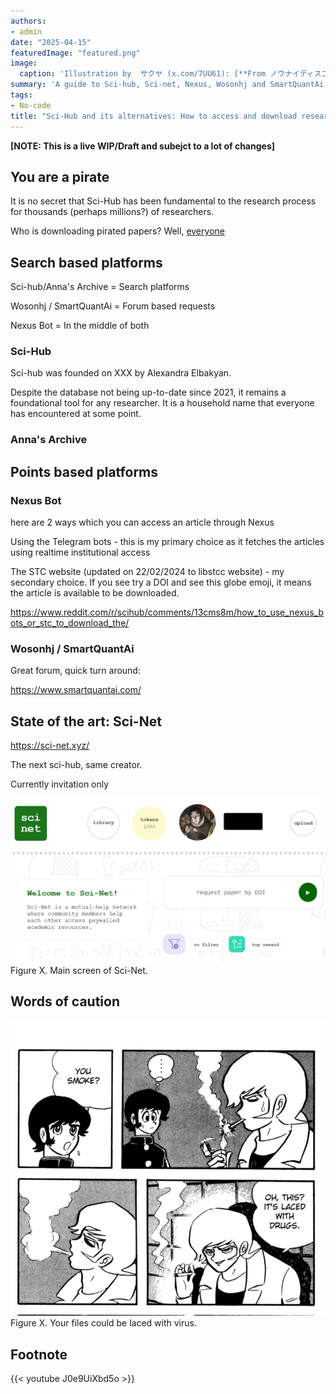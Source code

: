 ```yaml
---
authors:
- admin
date: "2025-04-15"
featuredImage: "featured.png"
image:
  caption: 'Illustration by  サクヤ (x.com/7UU61): [**From ノウナイディスコ / IA [CeVIO AI] - By r-906**](https://www.youtube.com/watch?v=NMiQmumW0nI)'
summary: 'A guide to Sci-hub, Sci-net, Nexus, Wosonhj and SmartQuantAi, because paywalls are meant to be climbed.'
tags:
- No-code
title: "Sci-Hub and its alternatives: How to access and download research papers for free"
---
```


**[NOTE: This is a live WIP/Draft and subejct to a lot of changes]**

## You are a pirate

It is no secret that Sci-Hub has been fundamental to the research process for thousands (perhaps millions?) of researchers.

Who is downloading pirated papers? Well, [everyone](https://www.science.org/doi/10.1126/science.352.6285.508)

## Search based platforms 

Sci-hub/Anna's Archive = Search platforms

Wosonhj / SmartQuantAi = Forum based requests

Nexus Bot = In the middle of both 

### Sci-Hub

Sci-hub was founded on XXX by Alexandra Elbakyan.

Despite the database not being up-to-date since 2021, it remains a foundational tool for any researcher. It is a household name that everyone has encountered at some point. 

### Anna's Archive

## Points based platforms

### Nexus Bot

here are 2 ways which you can access an article through Nexus

Using the Telegram bots - this is my primary choice as it fetches the articles using realtime institutional access

The STC website (updated on 22/02/2024 to libstcc website) - my secondary choice. If you see try a DOI and see this globe emoji, it means the article is available to be downloaded.

https://www.reddit.com/r/scihub/comments/13cms8m/how_to_use_nexus_bots_or_stc_to_download_the/

### Wosonhj / SmartQuantAi

Great forum, quick turn around:

https://www.smartquantai.com/

## State of the art: Sci-Net

https://sci-net.xyz/

The next sci-hub, same creator.

Currently invitation only

<img src="./scinet_main.png" alt="Favicon">
<figcaption>Figure X. Main screen of Sci-Net.</figcaption>


## Words of caution



<img src="./laced_with_drugs.jpg" alt="Favicon">
<figcaption>Figure X. Your files could be laced with virus.</figcaption>




## Footnote


{{< youtube J0e9UiXbd5o >}}


